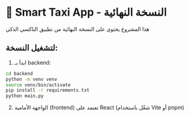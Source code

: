 # 🚗 Smart Taxi App - النسخة النهائية

هذا المشروع يحتوي على النسخة النهائية من تطبيق التاكسي الذكي

## لتشغيل النسخة:

1. ابدأ بـ backend:
```bash
cd backend
python -m venv venv
source venv/bin/activate
pip install -r requirements.txt
python main.py
```

2. الواجهة الأمامية (frontend) تعتمد على React (شغّل باستخدام Vite أو pnpm)
